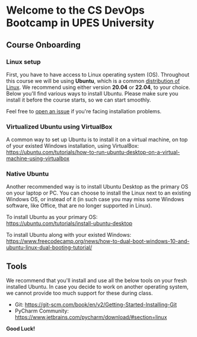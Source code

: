 # Welcome to the CS DevOps Bootcamp in UPES University

## Course Onboarding

### Linux setup

First, you have to have access to Linux operating system (OS). 
Throughout this course we will be using **Ubuntu**, which is a common [distribution of Linux](https://en.wikipedia.org/wiki/Linux_distribution).
We recommend using either version **20.04** or **22.04**, to your choice.
Below you'll find various ways to install Ubuntu. Please make sure you install it before the course starts, so we can start smoothly. 

Feel free to [open an issue](https://github.com/alonitac/CourseOnboardingUPES/issues) if you're facing installation problems.

### Virtualized Ubuntu using VirtualBox

A common way to set up Ubuntu is to install it on a virtual machine, on top of your existed Windows installation, using VirtualBox:    
https://ubuntu.com/tutorials/how-to-run-ubuntu-desktop-on-a-virtual-machine-using-virtualbox

### Native Ubuntu

Another recommended way is to install Ubuntu Desktop as the primary OS on your laptop or PC. You can choose to install the Linux next to an existing Windows OS, or instead of it (in such case you may miss some Windows software, like Office, that are no longer supported in Linux).

To install Ubuntu as your primary OS:    
https://ubuntu.com/tutorials/install-ubuntu-desktop


To install Ubuntu along with your existed Windows:   
https://www.freecodecamp.org/news/how-to-dual-boot-windows-10-and-ubuntu-linux-dual-booting-tutorial/

## Tools

We recommend that you'll install and use all the below tools on your fresh installed Ubuntu.
In case you decide to work on another operating system, we cannot provide too much support for these during class.

- Git: https://git-scm.com/book/en/v2/Getting-Started-Installing-Git
- PyCharm Community: https://www.jetbrains.com/pycharm/download/#section=linux


**Good Luck!**